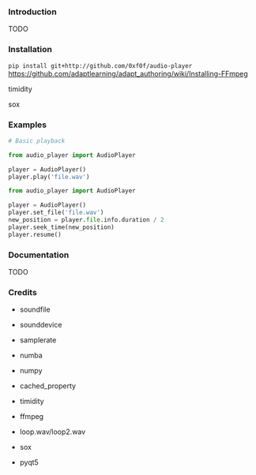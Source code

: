 ### Introduction
TODO

### Installation
`pip install git+http://github.com/0xf0f/audio-player`
https://github.com/adaptlearning/adapt_authoring/wiki/Installing-FFmpeg

timidity

sox

### Examples
```python
# Basic playback

from audio_player import AudioPlayer

player = AudioPlayer()
player.play('file.wav')
```

```python
from audio_player import AudioPlayer

player = AudioPlayer()
player.set_file('file.wav')
new_position = player.file.info.duration / 2
player.seek_time(new_position)
player.resume()

```
### Documentation
TODO

### Credits
- soundfile
- sounddevice
- samplerate
- numba
- numpy
- cached_property

- timidity
- ffmpeg
- loop.wav/loop2.wav
- sox
- pyqt5